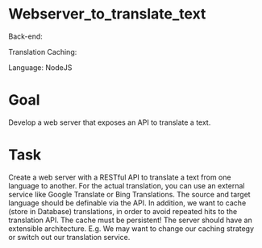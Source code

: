 # Webserver_to_translate_text


 Back-end: 
 
Translation Caching: 

Language: NodeJS 

# Goal 

Develop a web server that exposes an API to translate a text.

# Task 

Create a web server with a RESTful API to translate a text from one language to another.
For the actual translation, you can use an external service like Google Translate or Bing Translations. 
The source and target language should be definable via the API.
In addition, we want to cache (store in Database) translations, in order to avoid repeated hits to the translation API. The 
cache must be persistent!
The server should have an extensible architecture. E.g. We may want to change our caching strategy or switch out our 
translation service.

